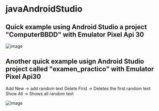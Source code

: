 # javaAndroidStudio

## Quick example using Android Studio a project "ComputerBBDD" with Emulator Pixel Api 30 
![image](https://user-images.githubusercontent.com/57594425/180432274-fd1d0cc6-78c0-40b0-a958-8820cfa97d78.png)

## Another quick example usign Android Studio project called "examen_practico" with Emulator Pixel Api30

Add New -> add random text
Delete First -> Deletes the first random text
Show All -> Shows all random text

![image](https://user-images.githubusercontent.com/57594425/181235650-111f1aac-7501-4cfe-9b8c-80c7fcfbe7bb.png)
